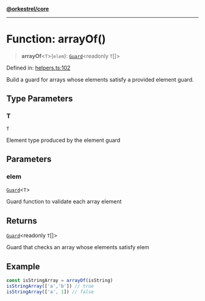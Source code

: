 [**@orkestrel/core**](../index.md)

***

# Function: arrayOf()

> **arrayOf**\<`T`\>(`elem`): [`Guard`](../type-aliases/Guard.md)\<readonly `T`[]\>

Defined in: [helpers.ts:102](https://github.com/orkestrel/core/blob/36bb4ac962a6eb83d3b3b7e1d15ed7b2fd751427/src/helpers.ts#L102)

Build a guard for arrays whose elements satisfy a provided element guard.

## Type Parameters

### T

`T`

Element type produced by the element guard

## Parameters

### elem

[`Guard`](../type-aliases/Guard.md)\<`T`\>

Guard function to validate each array element

## Returns

[`Guard`](../type-aliases/Guard.md)\<readonly `T`[]\>

Guard that checks an array whose elements satisfy elem

## Example

```ts
const isStringArray = arrayOf(isString)
isStringArray(['a','b']) // true
isStringArray(['a', 1]) // false
```
